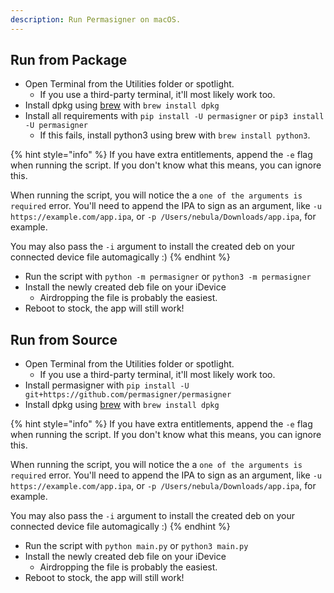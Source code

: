```yaml
---
description: Run Permasigner on macOS.
---
```


## Run from Package

* Open Terminal from the Utilities folder or spotlight.
   * If you use a third-party terminal, it'll most likely work too.
* Install dpkg using [brew](https://brew.sh) with `brew install dpkg`
* Install all requirements with `pip install -U permasigner` or `pip3 install -U permasigner`
    * If this fails, install python3 using brew with `brew install python3`.

{% hint style="info" %}
If you have extra entitlements, append the `-e` flag when running the script. If you don't know what this means, you can ignore this.

When running the script, you will notice the a `one of the arguments is required` error. You'll need to append the IPA to sign as an argument, like `-u https://example.com/app.ipa`, or `-p /Users/nebula/Downloads/app.ipa`, for example.

You may also pass the `-i` argument to install the created deb on your connected device file automagically :)
{% endhint %}

* Run the script with `python -m permasigner` or `python3 -m permasigner`
* Install the newly created deb file on your iDevice
    * Airdropping the file is probably the easiest.
* Reboot to stock, the app will still work!

## Run from Source

* Open Terminal from the Utilities folder or spotlight.
    * If you use a third-party terminal, it'll most likely work too.
* Install permasigner with `pip install -U git+https://github.com/permasigner/permasigner`
* Install dpkg using [brew](https://brew.sh) with `brew install dpkg`

{% hint style="info" %}
If you have extra entitlements, append the `-e` flag when running the script. If you don't know what this means, you can ignore this.

When running the script, you will notice the a `one of the arguments is required` error. You'll need to append the IPA to sign as an argument, like `-u https://example.com/app.ipa`, or `-p /Users/nebula/Downloads/app.ipa`, for example.

You may also pass the `-i` argument to install the created deb on your connected device file automagically :)
{% endhint %}

* Run the script with `python main.py` or `python3 main.py`
* Install the newly created deb file on your iDevice
    * Airdropping the file is probably the easiest.
* Reboot to stock, the app will still work!
